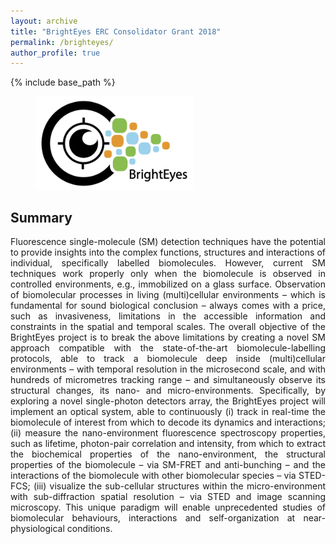 ```yaml
---
layout: archive
title: "BrightEyes ERC Consolidator Grant 2018"
permalink: /brighteyes/
author_profile: true
---
```

{% include base_path %}

<figure style="width: 50%" class="align-center">
<img src='/images/BrightEyes_logo.jpg'>
</figure>

<h2>Summary</h2>
<body align="justify">
Fluorescence single-molecule (SM) detection techniques have the potential to provide insights into the complex functions, structures and interactions of individual, specifically labelled biomolecules. However, current SM techniques work properly only when the biomolecule is observed in controlled environments, e.g., immobilized on a glass surface. Observation of biomolecular processes in living (multi)cellular environments – which is fundamental for sound biological conclusion – always comes with a price, such as invasiveness, limitations in the accessible information and constraints in the spatial and temporal scales. The overall objective of the BrightEyes project is to break the above limitations by creating a novel SM approach compatible with the state-of-the-art biomolecule-labelling protocols, able to track a biomolecule deep inside (multi)cellular environments – with temporal resolution in the microsecond scale, and with hundreds of micrometres tracking range – and simultaneously observe its structural changes, its nano- and micro-environments. Specifically, by exploring a novel single-photon detectors array, the BrightEyes project will implement an optical system, able to continuously (i) track in real-time the biomolecule of interest from which to decode its dynamics and interactions; (ii) measure the nano-environment fluorescence spectroscopy properties, such as lifetime, photon-pair correlation and intensity, from which to extract the biochemical properties of the nano-environment, the structural properties of the biomolecule – via SM-FRET and anti-bunching – and the interactions of the biomolecule with other biomolecular species – via STED-FCS; (iii) visualize the sub-cellular structures within the micro-environment with sub-diffraction spatial resolution – via STED and image scanning microscopy. This unique paradigm will enable unprecedented studies of biomolecular behaviours, interactions and self-organization at near-physiological conditions.
  
  
  
